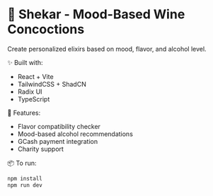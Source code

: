 # 🍷 Shekar - Mood-Based Wine Concoctions

Create personalized elixirs based on mood, flavor, and alcohol level.

✨ Built with:
- React + Vite
- TailwindCSS + ShadCN
- Radix UI
- TypeScript

🎯 Features:
- Flavor compatibility checker
- Mood-based alcohol recommendations
- GCash payment integration
- Charity support

📦 To run:
```bash
npm install
npm run dev
